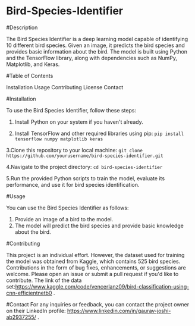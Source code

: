 # Bird-Species-Identifier
#Description

The Bird Species Identifier is a deep learning model capable of identifying 10 different bird species. Given an image, it predicts the bird species and provides basic information about the bird. The model is built using Python and the TensorFlow library, along with dependencies such as NumPy, Matplotlib, and Keras.

#Table of Contents

Installation
Usage
Contributing
License
Contact

#Installation

To use the Bird Species Identifier, follow these steps:

1. Install Python on your system if you haven't already.

2. Install TensorFlow and other required libraries using pip:
 `pip install tensorflow numpy matplotlib keras`

3.Clone this repository to your local machine:
 `git clone https://github.com/yourusername/bird-species-identifier.git`

4.Navigate to the project directory:
 `cd bird-species-identifier`

5.Run the provided Python scripts to train the model, evaluate its performance, and use it for bird species identification.

#Usage

You can use the Bird Species Identifier as follows:

1. Provide an image of a bird to the model.
2. The model will predict the bird species and provide basic knowledge about the bird.

#Contributing

This project is an individual effort. However, the dataset used for training the model was obtained from Kaggle, which contains 525 bird species. Contributions in the form of bug fixes, enhancements, or suggestions are welcome. Please open an issue or submit a pull request if you'd like to contribute.
The link of the data set:https://www.kaggle.com/code/vencerlanz09/bird-classification-using-cnn-efficientnetb0 .

#Contact
For any inquiries or feedback, you can contact the project owner on their LinkedIn profile: https://www.linkedin.com/in/gaurav-joshi-ab2937255/ .
